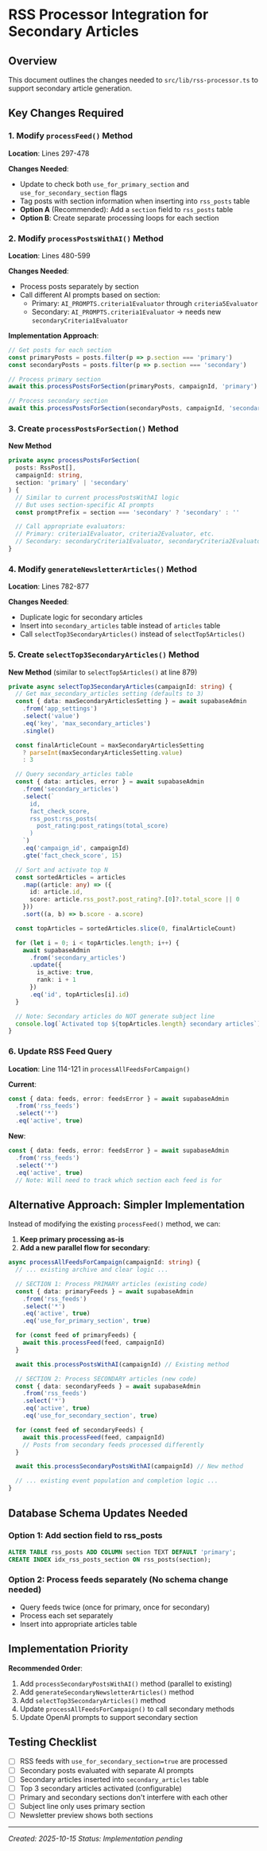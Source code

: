# RSS Processor Integration for Secondary Articles

## Overview
This document outlines the changes needed to `src/lib/rss-processor.ts` to support secondary article generation.

## Key Changes Required

### 1. Modify `processFeed()` Method
**Location**: Lines 297-478

**Changes Needed**:
- Update to check both `use_for_primary_section` and `use_for_secondary_section` flags
- Tag posts with section information when inserting into `rss_posts` table
- **Option A** (Recommended): Add a `section` field to `rss_posts` table
- **Option B**: Create separate processing loops for each section

### 2. Modify `processPostsWithAI()` Method
**Location**: Lines 480-599

**Changes Needed**:
- Process posts separately by section
- Call different AI prompts based on section:
  - Primary: `AI_PROMPTS.criteria1Evaluator` through `criteria5Evaluator`
  - Secondary: `AI_PROMPTS.criteria1Evaluator` → needs new `secondaryCriteria1Evaluator`

**Implementation Approach**:
```typescript
// Get posts for each section
const primaryPosts = posts.filter(p => p.section === 'primary')
const secondaryPosts = posts.filter(p => p.section === 'secondary')

// Process primary section
await this.processPostsForSection(primaryPosts, campaignId, 'primary')

// Process secondary section
await this.processPostsForSection(secondaryPosts, campaignId, 'secondary')
```

### 3. Create `processPostsForSection()` Method
**New Method**

```typescript
private async processPostsForSection(
  posts: RssPost[],
  campaignId: string,
  section: 'primary' | 'secondary'
) {
  // Similar to current processPostsWithAI logic
  // But uses section-specific AI prompts
  const promptPrefix = section === 'secondary' ? 'secondary' : ''

  // Call appropriate evaluators:
  // Primary: criteria1Evaluator, criteria2Evaluator, etc.
  // Secondary: secondaryCriteria1Evaluator, secondaryCriteria2Evaluator, etc.
}
```

### 4. Modify `generateNewsletterArticles()` Method
**Location**: Lines 782-877

**Changes Needed**:
- Duplicate logic for secondary articles
- Insert into `secondary_articles` table instead of `articles` table
- Call `selectTop3SecondaryArticles()` instead of `selectTop5Articles()`

### 5. Create `selectTop3SecondaryArticles()` Method
**New Method** (similar to `selectTop5Articles()` at line 879)

```typescript
private async selectTop3SecondaryArticles(campaignId: string) {
  // Get max_secondary_articles setting (defaults to 3)
  const { data: maxSecondaryArticlesSetting } = await supabaseAdmin
    .from('app_settings')
    .select('value')
    .eq('key', 'max_secondary_articles')
    .single()

  const finalArticleCount = maxSecondaryArticlesSetting
    ? parseInt(maxSecondaryArticlesSetting.value)
    : 3

  // Query secondary_articles table
  const { data: articles, error } = await supabaseAdmin
    .from('secondary_articles')
    .select(`
      id,
      fact_check_score,
      rss_post:rss_posts(
        post_rating:post_ratings(total_score)
      )
    `)
    .eq('campaign_id', campaignId)
    .gte('fact_check_score', 15)

  // Sort and activate top N
  const sortedArticles = articles
    .map((article: any) => ({
      id: article.id,
      score: article.rss_post?.post_rating?.[0]?.total_score || 0
    }))
    .sort((a, b) => b.score - a.score)

  const topArticles = sortedArticles.slice(0, finalArticleCount)

  for (let i = 0; i < topArticles.length; i++) {
    await supabaseAdmin
      .from('secondary_articles')
      .update({
        is_active: true,
        rank: i + 1
      })
      .eq('id', topArticles[i].id)
  }

  // Note: Secondary articles do NOT generate subject line
  console.log(`Activated top ${topArticles.length} secondary articles`)
}
```

### 6. Update RSS Feed Query
**Location**: Line 114-121 in `processAllFeedsForCampaign()`

**Current**:
```typescript
const { data: feeds, error: feedsError } = await supabaseAdmin
  .from('rss_feeds')
  .select('*')
  .eq('active', true)
```

**New**:
```typescript
const { data: feeds, error: feedsError } = await supabaseAdmin
  .from('rss_feeds')
  .select('*')
  .eq('active', true)
  // Note: Will need to track which section each feed is for
```

## Alternative Approach: Simpler Implementation

Instead of modifying the existing `processFeed()` method, we can:

1. **Keep primary processing as-is**
2. **Add a new parallel flow for secondary**:

```typescript
async processAllFeedsForCampaign(campaignId: string) {
  // ... existing archive and clear logic ...

  // SECTION 1: Process PRIMARY articles (existing code)
  const { data: primaryFeeds } = await supabaseAdmin
    .from('rss_feeds')
    .select('*')
    .eq('active', true)
    .eq('use_for_primary_section', true)

  for (const feed of primaryFeeds) {
    await this.processFeed(feed, campaignId)
  }

  await this.processPostsWithAI(campaignId) // Existing method

  // SECTION 2: Process SECONDARY articles (new code)
  const { data: secondaryFeeds } = await supabaseAdmin
    .from('rss_feeds')
    .select('*')
    .eq('active', true)
    .eq('use_for_secondary_section', true)

  for (const feed of secondaryFeeds) {
    await this.processFeed(feed, campaignId)
    // Posts from secondary feeds processed differently
  }

  await this.processSecondaryPostsWithAI(campaignId) // New method

  // ... existing event population and completion logic ...
}
```

## Database Schema Updates Needed

### Option 1: Add section field to rss_posts
```sql
ALTER TABLE rss_posts ADD COLUMN section TEXT DEFAULT 'primary';
CREATE INDEX idx_rss_posts_section ON rss_posts(section);
```

### Option 2: Process feeds separately (No schema change needed)
- Query feeds twice (once for primary, once for secondary)
- Process each set separately
- Insert into appropriate articles table

## Implementation Priority

**Recommended Order**:
1. Add `processSecondaryPostsWithAI()` method (parallel to existing)
2. Add `generateSecondaryNewsletterArticles()` method
3. Add `selectTop3SecondaryArticles()` method
4. Update `processAllFeedsForCampaign()` to call secondary methods
5. Update OpenAI prompts to support secondary section

## Testing Checklist

- [ ] RSS feeds with `use_for_secondary_section=true` are processed
- [ ] Secondary posts evaluated with separate AI prompts
- [ ] Secondary articles inserted into `secondary_articles` table
- [ ] Top 3 secondary articles activated (configurable)
- [ ] Primary and secondary sections don't interfere with each other
- [ ] Subject line only uses primary section
- [ ] Newsletter preview shows both sections

---

*Created: 2025-10-15*
*Status: Implementation pending*
